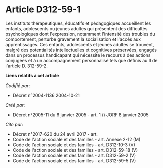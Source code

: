 # Article D312-59-1

Les instituts thérapeutiques, éducatifs et pédagogiques accueillent les enfants, adolescents ou jeunes adultes qui présentent
des difficultés psychologiques dont l'expression, notamment l'intensité des troubles du comportement, perturbe gravement la
socialisation et l'accès aux apprentissages. Ces enfants, adolescents et jeunes adultes se trouvent, malgré des potentialités
intellectuelles et cognitives préservées, engagés dans un processus handicapant qui nécessite le recours à des actions
conjugées et à un accompagnement personnalisé tels que définis au II de l'article D. 312-59-2.

**Liens relatifs à cet article**

_Codifié par_:

  - Décret n°2004-1136 2004-10-21

_Créé par_:

  - Décret n°2005-11 du 6 janvier 2005 - art. 1 () JORF 8 janvier 2005

_Cité par_:

  - Décret n°2017-620 du 24 avril 2017 - art.
  - Code de l'action sociale et des familles - art. Annexe 2-12 (M)
  - Code de l'action sociale et des familles - art. D312-10-3 (V)
  - Code de l'action sociale et des familles - art. D312-59-18 (V)
  - Code de l'action sociale et des familles - art. D312-59-2 (V)
  - Code de l'action sociale et des familles - art. D312-59-5 (V)
